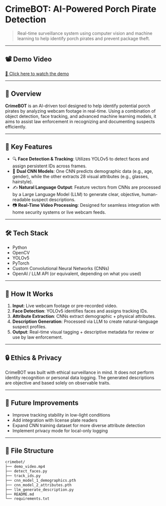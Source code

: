 # CrimeBOT: AI-Powered Porch Pirate Detection

> Real-time surveillance system using computer vision and machine learning to help identify porch pirates and prevent package theft.

---

## 📽️ Demo Video

[🔗 Click here to watch the demo](https://your-video-link.com)

---

## 📖 Overview

**CrimeBOT** is an AI-driven tool designed to help identify potential porch pirates by analyzing webcam footage in real-time. Using a combination of object detection, face tracking, and advanced machine learning models, it aims to assist law enforcement in recognizing and documenting suspects efficiently.

---

## 🧠 Key Features

- 🔍 **Face Detection & Tracking**: Utilizes YOLOv5 to detect faces and assign persistent IDs across frames.
- 🧬 **Dual CNN Models**: One CNN predicts demographic data (e.g., age, gender), while the other extracts 28 visual attributes (e.g., glasses, hairstyle).
- ✍️ **Natural Language Output**: Feature vectors from CNNs are processed by a Large Language Model (LLM) to generate clear, objective, human-readable suspect descriptions.
- 📷 **Real-Time Video Processing**: Designed for seamless integration with home security systems or live webcam feeds.

---

## 🛠 Tech Stack

- Python
- OpenCV
- YOLOv5
- PyTorch
- Custom Convolutional Neural Networks (CNNs)
- OpenAI / LLM API (or equivalent, depending on what you used)

---

## 🚀 How It Works

1. **Input**: Live webcam footage or pre-recorded video.
2. **Face Detection**: YOLOv5 identifies faces and assigns tracking IDs.
3. **Attribute Extraction**: CNNs extract demographic + physical attributes.
4. **Description Generation**: Processed via LLM to create natural-language suspect profiles.
5. **Output**: Real-time visual tagging + descriptive metadata for review or use by law enforcement.

---

## 🔒 Ethics & Privacy

CrimeBOT was built with ethical surveillance in mind. It does not perform identity recognition or personal data logging. The generated descriptions are objective and based solely on observable traits.

---

## 🧪 Future Improvements

- Improve tracking stability in low-light conditions  
- Add integration with license plate readers  
- Expand CNN training dataset for more diverse attribute detection  
- Implement privacy mode for local-only logging

---

## 📂 File Structure

```bash
crimebot/
├── demo_video.mp4
├── detect_faces.py
├── track_ids.py
├── cnn_model_1_demographics.pth
├── cnn_model_2_attributes.pth
├── llm_generate_description.py
├── README.md
└── requirements.txt

